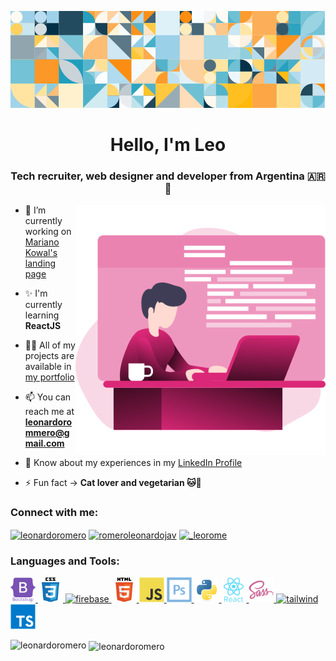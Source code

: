 
[![MasterHead](https://github.com/leonardoromero/leonardoromero/blob/main/github-header.png)](https://leoromero.netlify.app)

<h1 align="center">Hello, I'm Leo</h1>
<h3 align="center">Tech recruiter, web designer and developer from Argentina 🇦🇷🧉</h3>
<img align="right" alt="Coding" width="400" src="https://github.com/leonardoromero/leonardoromero/blob/main/Web%20Developer_Monochromatic.png">

- 🔭 I’m currently working on [Mariano Kowal's landing page](https://marianokowal.com.ar)

- ✨ I'm currently learning **ReactJS**

- 👨‍💻 All of my projects are available in [my portfolio](https://leoromero.netlify.app)

- 📫 You can reach me at **leonardorommero@gmail.com**

- 📝 Know about my experiences in my [LinkedIn Profile](https://www.linkedin.com/in/romeroleonardojav/)

- ⚡ Fun fact -> **Cat lover and vegetarian 🐱🌱**

<h3 align="left">Connect with me:</h3>
<p align="left">
<a href="https://dev.to/leonardoromero" target="blank"><img align="center" src="https://raw.githubusercontent.com/rahuldkjain/github-profile-readme-generator/master/src/images/icons/Social/devto.svg" alt="leonardoromero" height="30" width="40" /></a>
<a href="https://linkedin.com/in/romeroleonardojav" target="blank"><img align="center" src="https://raw.githubusercontent.com/rahuldkjain/github-profile-readme-generator/master/src/images/icons/Social/linked-in-alt.svg" alt="romeroleonardojav" height="30" width="40" /></a>
<a href="https://instagram.com/_leorome" target="blank"><img align="center" src="https://raw.githubusercontent.com/rahuldkjain/github-profile-readme-generator/master/src/images/icons/Social/instagram.svg" alt="_leorome" height="30" width="40" /></a>
</p>

<h3 align="left">Languages and Tools:</h3>
<p align="left"> <a href="https://getbootstrap.com" target="_blank" rel="noreferrer"> <img src="https://raw.githubusercontent.com/devicons/devicon/master/icons/bootstrap/bootstrap-plain-wordmark.svg" alt="bootstrap" width="40" height="40"/> </a> <a href="https://www.w3schools.com/css/" target="_blank" rel="noreferrer"> <img src="https://raw.githubusercontent.com/devicons/devicon/master/icons/css3/css3-original-wordmark.svg" alt="css3" width="40" height="40"/> </a> <a href="https://firebase.google.com/" target="_blank" rel="noreferrer"> <img src="https://www.vectorlogo.zone/logos/firebase/firebase-icon.svg" alt="firebase" width="40" height="40"/> </a> <a href="https://www.w3.org/html/" target="_blank" rel="noreferrer"> <img src="https://raw.githubusercontent.com/devicons/devicon/master/icons/html5/html5-original-wordmark.svg" alt="html5" width="40" height="40"/> </a> <a href="https://developer.mozilla.org/en-US/docs/Web/JavaScript" target="_blank" rel="noreferrer"> <img src="https://raw.githubusercontent.com/devicons/devicon/master/icons/javascript/javascript-original.svg" alt="javascript" width="40" height="40"/> </a> <a href="https://www.photoshop.com/en" target="_blank" rel="noreferrer"> <img src="https://raw.githubusercontent.com/devicons/devicon/master/icons/photoshop/photoshop-line.svg" alt="photoshop" width="40" height="40"/> </a> <a href="https://www.python.org" target="_blank" rel="noreferrer"> <img src="https://raw.githubusercontent.com/devicons/devicon/master/icons/python/python-original.svg" alt="python" width="40" height="40"/> </a> <a href="https://reactjs.org/" target="_blank" rel="noreferrer"> <img src="https://raw.githubusercontent.com/devicons/devicon/master/icons/react/react-original-wordmark.svg" alt="react" width="40" height="40"/> </a> <a href="https://sass-lang.com" target="_blank" rel="noreferrer"> <img src="https://raw.githubusercontent.com/devicons/devicon/master/icons/sass/sass-original.svg" alt="sass" width="40" height="40"/> </a> <a href="https://tailwindcss.com/" target="_blank" rel="noreferrer"> <img src="https://www.vectorlogo.zone/logos/tailwindcss/tailwindcss-icon.svg" alt="tailwind" width="40" height="40"/> </a> <a href="https://www.typescriptlang.org/" target="_blank" rel="noreferrer"> <img src="https://raw.githubusercontent.com/devicons/devicon/master/icons/typescript/typescript-original.svg" alt="typescript" width="40" height="40"/> </a> </p>

<p><img align="left" src="https://github-readme-stats.vercel.app/api/top-langs?username=leonardoromero&show_icons=true&locale=en&layout=compact" alt="leonardoromero" /></p>

<p>&nbsp;<img align="center" src="https://github-readme-stats.vercel.app/api?username=leonardoromero&show_icons=true&locale=en" alt="leonardoromero" /></p>
